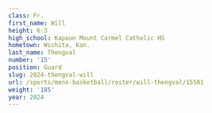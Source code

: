 ```yaml
---
class: Fr.
first_name: Will
height: 6-3
high_school: Kapaun Mount Carmel Catholic HS
hometown: Wichita, Kan.
last_name: Thengval
number: '15'
position: Guard
slug: 2024-thengval-will
url: /sports/mens-basketball/roster/will-thengval/15501
weight: '185'
year: 2024
---
```

